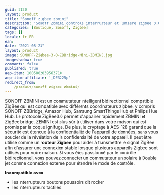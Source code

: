 ```yaml
---
guid: 2120
layout: product
title: "Sonoff zigbee zbmini"
description: 'Sonoff Zbmini controle interrupteur et lumière zigbee 3.0'
categories: [Boutique, Sonoff, Zigbee]
tags: []
locale: fr_FR
ean:
date: "2021-08-23"
layout: product
image: SONOFF-Zigbee-3-0-ZBBridge-Mini-ZBMINI.jpg
imageshadow: true
comments: false
published: true
aep-item: 1005002039563710
aep-item-affiliate: '_DE3225p'
redirect_from: 
  - /produit/sonoff-zigbee-zbmini/
---
```


SONOFF ZBMINI est un commutateur intelligent bidirectionnel compatible ZigBee qui est compatible avec différents coordinateurs zigbee, y compris SONOFF ZBBridge, Amazon Hub, Samsung SmartThings Hub et Philips Hue Hub. Le protocole ZigBee3.0 permet d'appairer rapidement ZBMINI et ZigBee bridge. ZBMINI est plus sûr à utiliser dans votre maison qui est promis par la coque ignifuge. De plus, le cryptage à AES-128 garanti que la sécurité est étendue à la confidentialité de l'appareil de données, sans vous soucier de la révélation de la confidentialité de votre appareil. Il peut être utilisé comme un **routeur Zigbee** pour aider à transmettre le signal ZigBee afin d'assurer une connexion stable lorsque plusieurs appareils Zigbee sont utilisés pour votre maison. Si vous êtes passionné par le contrôle bidirectionnel, vous pouvez connecter un commutateur unipolaire à Double jet comme connexion externe pour étendre le mode de contrôle.

**Incompatible avec**

- les interrupteurs boutons poussoirs dit rocker
- les interrupteurs tactiles
